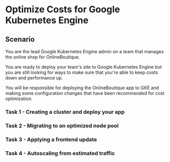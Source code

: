 # Optimize Costs for Google Kubernetes Engine
## Scenario
You are the lead Google Kubernetes Engine admin on a team that manages the online shop for 
OnlineBoutique.

You are ready to deploy your team's site to Google Kubernetes Engine but you are still looking for 
ways to make sure that you're able to keep costs down and performance up.

You will be responsible for deploying the OnlineBoutique app to GKE and making some configuration 
changes that have been recommended for cost optimization.

### Task 1 - Creating a cluster and deploy your app
### Task 2 - Migrating to an optimized node pool
### Task 3 - Applying a frontend update
### Task 4 - Autoscaling from estimated traffic
